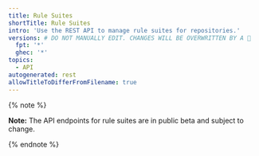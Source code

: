 ```yaml
---
title: Rule Suites
shortTitle: Rule Suites
intro: 'Use the REST API to manage rule suites for repositories.'
versions: # DO NOT MANUALLY EDIT. CHANGES WILL BE OVERWRITTEN BY A 🤖
  fpt: '*'
  ghec: '*'
topics:
  - API
autogenerated: rest
allowTitleToDifferFromFilename: true
---
```


{% note %}

**Note:** The API endpoints for rule suites are in public beta and subject to change.

{% endnote %}

<!-- Content after this section is automatically generated -->
